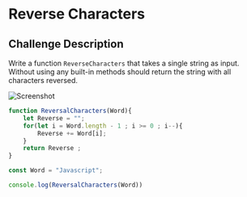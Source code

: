 # Reverse Characters 

## Challenge Description 
Write a function `ReverseCharacters` that takes a single string as input. Without using any built-in methods should return the string with all characters reversed.


![Screenshot](Reverse-Characters/screenshooot.png)

``` javascript code
function ReversalCharacters(Word){
    let Reverse = "";
    for(let i = Word.length - 1 ; i >= 0 ; i--){
        Reverse += Word[i];
    }
    return Reverse ;
}

const Word = "Javascript";

console.log(ReversalCharacters(Word))


